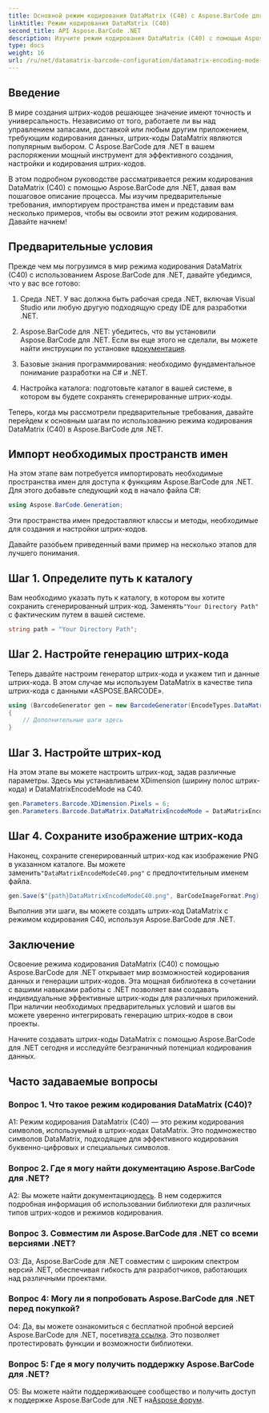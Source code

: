 ```yaml
---
title: Основной режим кодирования DataMatrix (C40) с Aspose.BarCode для .NET
linktitle: Режим кодирования DataMatrix (C40)
second_title: API Aspose.BarCode .NET
description: Изучите режим кодирования DataMatrix (C40) с помощью Aspose.BarCode для .NET. Эффективно создавайте собственные штрих-коды. Изучите пошаговое руководство.
type: docs
weight: 16
url: /ru/net/datamatrix-barcode-configuration/datamatrix-encoding-mode-c40/
---
```

## Введение

В мире создания штрих-кодов решающее значение имеют точность и универсальность. Независимо от того, работаете ли вы над управлением запасами, доставкой или любым другим приложением, требующим кодирования данных, штрих-коды DataMatrix являются популярным выбором. С Aspose.BarCode для .NET в вашем распоряжении мощный инструмент для эффективного создания, настройки и кодирования штрих-кодов.

В этом подробном руководстве рассматривается режим кодирования DataMatrix (C40) с помощью Aspose.BarCode для .NET, давая вам пошаговое описание процесса. Мы изучим предварительные требования, импортируем пространства имен и представим вам несколько примеров, чтобы вы освоили этот режим кодирования. Давайте начнем!

## Предварительные условия

Прежде чем мы погрузимся в мир режима кодирования DataMatrix (C40) с использованием Aspose.BarCode для .NET, давайте убедимся, что у вас все готово:

1. Среда .NET. У вас должна быть рабочая среда .NET, включая Visual Studio или любую другую подходящую среду IDE для разработки .NET.

2.  Aspose.BarCode для .NET: убедитесь, что вы установили Aspose.BarCode для .NET. Если вы еще этого не сделали, вы можете найти инструкции по установке в[документация](https://reference.aspose.com/barcode/net/).

3. Базовые знания программирования: необходимо фундаментальное понимание разработки на C# и .NET.

4. Настройка каталога: подготовьте каталог в вашей системе, в котором вы будете сохранять сгенерированные штрих-коды.

Теперь, когда мы рассмотрели предварительные требования, давайте перейдем к основным шагам по использованию режима кодирования DataMatrix (C40) в Aspose.BarCode для .NET.

## Импорт необходимых пространств имен

На этом этапе вам потребуется импортировать необходимые пространства имен для доступа к функциям Aspose.BarCode для .NET. Для этого добавьте следующий код в начало файла C#:

```csharp
using Aspose.BarCode.Generation;
```

Эти пространства имен предоставляют классы и методы, необходимые для создания и настройки штрих-кодов.

Давайте разобьем приведенный вами пример на несколько этапов для лучшего понимания.

## Шаг 1. Определите путь к каталогу

 Вам необходимо указать путь к каталогу, в котором вы хотите сохранить сгенерированный штрих-код. Заменять`"Your Directory Path"` с фактическим путем в вашей системе.

```csharp
string path = "Your Directory Path";
```

## Шаг 2. Настройте генерацию штрих-кода

Теперь давайте настроим генератор штрих-кода и укажем тип и данные штрих-кода. В этом случае мы используем DataMatrix в качестве типа штрих-кода с данными «ASPOSE.BARCODE».

```csharp
using (BarcodeGenerator gen = new BarcodeGenerator(EncodeTypes.DataMatrix, "ASPOSE.BARCODE"))
{
    // Дополнительные шаги здесь
}
```

## Шаг 3. Настройте штрих-код

На этом этапе вы можете настроить штрих-код, задав различные параметры. Здесь мы устанавливаем XDimension (ширину полос штрих-кода) и DataMatrixEncodeMode на C40.

```csharp
gen.Parameters.Barcode.XDimension.Pixels = 6;
gen.Parameters.Barcode.DataMatrix.DataMatrixEncodeMode = DataMatrixEncodeMode.C40;
```

## Шаг 4. Сохраните изображение штрих-кода

 Наконец, сохраните сгенерированный штрих-код как изображение PNG в указанном каталоге. Вы можете заменить`"DataMatrixEncodeModeC40.png"` с предпочтительным именем файла.

```csharp
gen.Save($"{path}DataMatrixEncodeModeC40.png", BarCodeImageFormat.Png);
```

Выполнив эти шаги, вы можете создать штрих-код DataMatrix с режимом кодирования C40, используя Aspose.BarCode для .NET.

## Заключение

Освоение режима кодирования DataMatrix (C40) с помощью Aspose.BarCode для .NET открывает мир возможностей кодирования данных и генерации штрих-кодов. Эта мощная библиотека в сочетании с вашими навыками работы с .NET позволяет вам создавать индивидуальные эффективные штрих-коды для различных приложений. При наличии необходимых предварительных условий и шагов вы можете уверенно интегрировать генерацию штрих-кодов в свои проекты.

Начните создавать штрих-коды DataMatrix с помощью Aspose.BarCode для .NET сегодня и исследуйте безграничный потенциал кодирования данных.

## Часто задаваемые вопросы

### Вопрос 1. Что такое режим кодирования DataMatrix (C40)?

A1: Режим кодирования DataMatrix (C40) — это режим кодирования символов, используемый в штрих-кодах DataMatrix. Это подмножество символов DataMatrix, подходящее для эффективного кодирования буквенно-цифровых и специальных символов.

### Вопрос 2. Где я могу найти документацию Aspose.BarCode для .NET?

 A2: Вы можете найти документацию[здесь](https://reference.aspose.com/barcode/net/). В нем содержится подробная информация об использовании библиотеки для различных типов штрих-кодов и режимов кодирования.

### Вопрос 3. Совместим ли Aspose.BarCode для .NET со всеми версиями .NET?

О3: Да, Aspose.BarCode для .NET совместим с широким спектром версий .NET, обеспечивая гибкость для разработчиков, работающих над различными проектами.

### Вопрос 4: Могу ли я попробовать Aspose.BarCode для .NET перед покупкой?

 О4: Да, вы можете ознакомиться с бесплатной пробной версией Aspose.BarCode для .NET, посетив[эта ссылка](https://releases.aspose.com/). Это позволяет протестировать функции и возможности библиотеки.

### Вопрос 5: Где я могу получить поддержку Aspose.BarCode для .NET?

О5: Вы можете найти поддерживающее сообщество и получить доступ к поддержке Aspose.BarCode для .NET на[Aspose форум](https://forum.aspose.com/c/barcode/13).